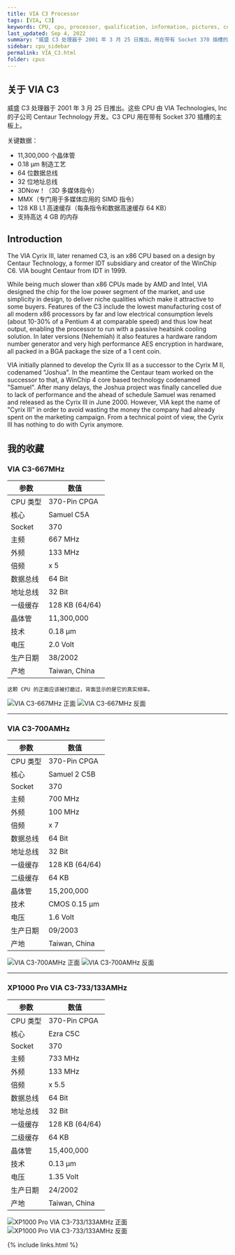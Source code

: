 ```yaml
---
title: VIA C3 Processor
tags: [VIA, C3]
keywords: CPU, cpu, processor, qualification, information, pictures, core, frequency, chip packaging, packaging, cpu info, x86, collection, amd, cyrix, harris, ibm, idt, iit, intel, motorola, nec, sgs, sgs-thomson, siemens, ST, signetics, mhs, ti, texas instruments, ulsi, umc, weitek, zilog, 808x, 8085, 8088, 8086, 80188, 80186, 80286, 286, 80386, 386, i386, Am386, 386sx, 386dx, 486, i486, 586, 486sx, 486dx, overdrive, 487, pentium, 586, 5x86, 386dlc, 386slc, 486dx2, mmx, ppro, pentium-pro, pro, athlon, duron, z80, dirk oppelt, dirk, oppelt, engineering, sample, samples
last_updated: Sep 4, 2022
summary: "威盛 C3 处理器于 2001 年 3 月 25 日推出，用在带有 Socket 370 插槽的主板上。"
sidebar: cpu_sidebar
permalink: VIA_C3.html
folder: cpus
---
```


## 关于 VIA C3

威盛 C3 处理器于 2001 年 3 月 25 日推出。这些 CPU 由 VIA Technologies, Inc 的子公司 Centaur Technology 开发。C3 CPU 用在带有 Socket 370 插槽的主板上。

关键数据：
 - 11,300,000 个晶体管
 - 0.18 µm 制造工艺
 - 64 位数据总线
 - 32 位地址总线
 - 3DNow！（3D 多媒体指令）
 - MMX（专门用于多媒体应用的 SIMD 指令）
 - 128 KB L1 高速缓存（每条指令和数据高速缓存 64 KB）
 - 支持高达 4 GB 的内存

## Introduction

The VIA Cyrix III, later renamed C3, is an x86 CPU based on a design by Centaur Technology, a former IDT subsidiary and creator of the WinChip C6. VIA bought Centaur from IDT in 1999.
 
While being much slower than x86 CPUs made by AMD and Intel, VIA designed the chip for the low power segment of the market, and use simplicity in design, to deliver niche qualities which make it attractive to some buyers. Features of the C3 include the lowest manufacturing cost of all modern x86 processors by far and low electrical consumption levels (about 10-30% of a Pentium 4 at comparable speed) and thus low heat output, enabling the processor to run with a passive heatsink cooling solution. In later versions (Nehemiah) it also features a hardware random number generator and very high performance AES encryption in hardware, all packed in a BGA package the size of a 1 cent coin.
 
VIA initially planned to develop the Cyrix III as a successor to the Cyrix M II, codenamed "Joshua". In the meantime the Centaur team worked on the successor to that, a WinChip 4 core based technology codenamed "Samuel". After many delays, the Joshua project was finally cancelled due to lack of performance and the ahead of schedule Samuel was renamed and released as the Cyrix III in June 2000. However, VIA kept the name of "Cyrix III" in order to avoid wasting the money the company had already spent on the marketing campaign. From a technical point of view, the Cyrix III has nothing to do with Cyrix anymore.

## 我的收藏

### VIA C3-667MHz

| 参数 | 数值 |
| ------ | ------ |
| CPU 类型 | 370-Pin CPGA |
| 核心 | Samuel C5A |
| Socket| 370 |
| 主频 | 667 MHz |
| 外频 | 133 MHz |
| 倍频 | x 5 |
| 数据总线 | 64 Bit |
| 地址总线 | 32 Bit |
| 一级缓存 | 128 KB (64/64) |
| 晶体管 | 11,300,000 |
| 技术 | 0.18 µm |
| 电压 | 2.0 Volt |
| 生产日期 | 38/2002 |
| 产地 | Taiwan, China |

```
这颗 CPU 的正面应该被打磨过，背面显示的是它的真实频率。
```

![VIA C3-667MHz 正面](/images/cpus/VIA/VIA_C3-667MHz_1.jpg)
![VIA C3-667MHz 反面](/images/cpus/VIA/VIA_C3-667MHz_2.jpg)

---------

### VIA C3-700AMHz

| 参数 | 数值 |
| ------ | ------ |
| CPU 类型 | 370-Pin CPGA |
| 核心 | Samuel 2 C5B |
| Socket| 370 |
| 主频 | 700 MHz |
| 外频 | 100 MHz |
| 倍频 | x 7 |
| 数据总线 | 64 Bit |
| 地址总线 | 32 Bit |
| 一级缓存 | 128 KB (64/64) |
| 二级缓存 | 64 KB |
| 晶体管 | 15,200,000 |
| 技术 | CMOS 0.15 µm |
| 电压 | 1.6 Volt |
| 生产日期 | 09/2003 |
| 产地 | Taiwan, China |

![VIA C3-700AMHz 正面](/images/cpus/VIA/VIA_C3-700AMHz_1.jpg)
![VIA C3-700AMHz 反面](/images/cpus/VIA/VIA_C3-700AMHz_2.jpg)

---------

### XP1000 Pro VIA C3-733/133AMHz

| 参数 | 数值 |
| ------ | ------ |
| CPU 类型 | 370-Pin CPGA |
| 核心 | Ezra C5C |
| Socket| 370 |
| 主频 | 733 MHz |
| 外频 | 133 MHz |
| 倍频 | x 5.5 |
| 数据总线 | 64 Bit |
| 地址总线 | 32 Bit |
| 一级缓存 | 128 KB (64/64) |
| 二级缓存 | 64 KB |
| 晶体管 | 15,400,000 |
| 技术 | 0.13 µm |
| 电压 | 1.35 Volt |
| 生产日期 | 24/2002 |
| 产地 | Taiwan, China |

![XP1000 Pro VIA C3-733/133AMHz 正面](/images/cpus/VIA/VIA_C3-733133AMHz_XP1000_Pro_1.jpg)
![XP1000 Pro VIA C3-733/133AMHz 反面](/images/cpus/VIA/VIA_C3-733133AMHz_XP1000_Pro_2.jpg)

{% include links.html %}
